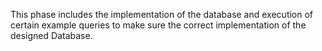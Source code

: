This phase includes the implementation of the database and execution of certain example queries to make sure the correct implementation of the designed Database. 
